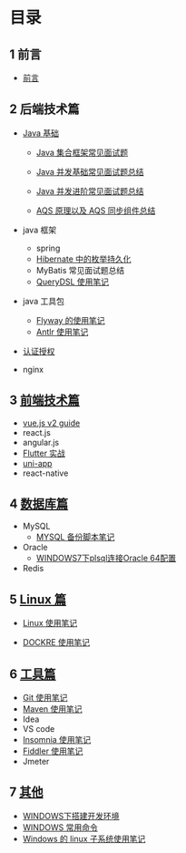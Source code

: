 # 目录

## 1 前言

* [前言](INTRODUCTION.md)

## 2 后端技术篇

* [Java 基础](rear-end/java-summary.md)

    * [Java 集合框架常见面试题](rear-end/java/java_collection_notes.md)

    * [Java 并发基础常见面试题总结](rear-end/java/java_multi_thread_base_notes.md)

	* [Java 并发进阶常见面试题总结](rear-end/java/java_multi_thread_notes.md)

	* [AQS 原理以及 AQS 同步组件总结](rear-end/java/java_aqs_notes.md)

* java 框架

    * spring
    * [Hibernate 中的枚举持久化](rear-end/hibernate_enum_notes.md)
    * MyBatis 常见面试题总结
    * [QueryDSL 使用笔记](rear-end/querydsl_use_notes.md)

* java 工具包

    * [Flyway 的使用笔记](rear-end/flyway_use_notes.md)
    * [Antlr 使用笔记](rear-end/antlr_use_notes.md)
    
* [认证授权](rear-end/basis-of-authority-certification.md)
* nginx

## 3 [前端技术篇](front-end/front-end-summary.md)

* [vue.js v2 guide](https://cn.vuejs.org/v2/guide/)
* react.js 
* angular.js
* [Flutter 实战](https://book.flutterchina.club/)
* [uni-app](https://uniapp.dcloud.io/)
* react-native

## 4 [数据库篇](database/database-summary.md)

* MySQL
    * [MYSQL 备份脚本笔记](database/mysql_backup.md)
* Oracle
    * [WINDOWS7下plsql连接Oracle 64配置](database/plsql_connect_oracle_64.md)
* Redis

## 5 [Linux 篇](linux/llinux-summary.md)

* [Linux 使用笔记](linux/linux_use_notes.md)

* [DOCKRE 使用笔记](linux/docker_use_notes.md)

## 6 [工具篇](tools/tools-summary.md)

* [Git 使用笔记](tools/git_use_notes.md)
* [Maven 使用笔记](maven_use_notes.md)
* Idea
* VS code
* [Insomnia 使用笔记](tools/insomnia_use_notes.md)
* [Fiddler 使用笔记](tools/fiddler_use_notes.md)
* Jmeter

## 7 [其他](other/other-summary.md)

* [WINDOWS下搭建开发环境](other/win_dev_conf.md)
* [WINDOWS 常用命令](other/win_command_notes.md)
* [Windows 的 linux 子系统使用笔记](other/wsl_use_notes.md)

